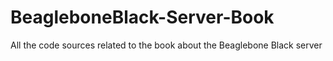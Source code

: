 BeagleboneBlack-Server-Book
===========================

All the code sources related to the book about the Beaglebone Black server 
